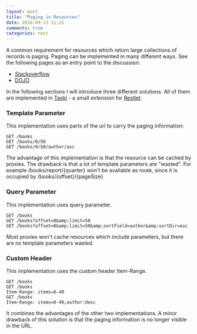 ```yaml
---
layout: post
title: "Paging in Resources"
date: 2010-09-13 11:21
comments: true
categories: rest
---
```

A common requirement for resources which return large collections of records is paging. Paging can be implemented in 
many different ways. <!-- more -->See the following pages as an entry point to the discussion:

* [Stackoverflow](http://stackoverflow.com/questions/924472/paging-in-a-rest-collection)
* [DOJO](http://docs.dojocampus.org/dojox/data/JsonRestStore#paging)

In the following sections I will introduce three different solutions. All of them are implemented in 
[Taoki](https://github.com/hpehl/taoki) - a small extension for [Restlet](http://www.restlet.org).

### Template Parameter
This implementation uses parts of the url to carry the paging information:

    GET /books
    GET /books/0/50
    GET /books/0/50/author/asc
    
The advantage of this implementation is that the resource can be cached by proxies. The drawback is that a lot of 
template parameters are "wasted". For example /books/report/{quarter} won't be available as route, since it is 
occupied by /books/{offset}/{pageSize}

### Query Parameter
This implementation uses query parameter.

    GET /books
    GET /books?offset=0&amp;limit=50
    GET /books?offset=0&amp;limit=50&amp;sortField=author&amp;sortDir=asc
    
Most proxies won't cache resources which include parameters, but there are no template parameters wasted.

### Custom Header
This implementation uses the custom header Item-Range.

    GET /books
    GET /books
    Item-Range: items=0-49
    GET /books
    Item-Range: items=0-49;author:desc

It combines the advantages of the other two implementations. A minor drawback of this solution is that the paging 
information is no longer visible in the URL.